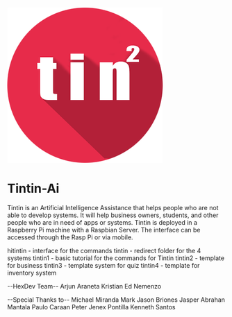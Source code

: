 ![alt tag](https://github.com/ArjunAranetaCodes/Tintin-Ai/blob/master/hitintin/tintin.png)

# Tintin-Ai
Tintin is an Artificial Intelligence Assistance that helps people who are not able to develop systems.
It will help business owners, students, and other people who are in need of apps or systems.
Tintin is deployed in a Raspberry Pi machine with a Raspbian Server. 
The interface can be accessed through the Rasp Pi or via mobile.

hitintin - interface for the commands
tintin - redirect folder for the 4 systems
tintin1 - basic tutorial for the commands for Tintin
tintin2 - template for business
tintin3 - template system for quiz
tintin4 - template for inventory system

--HexDev Team--
Arjun Araneta
Kristian Ed Nemenzo


--Special Thanks to--
Michael Miranda
Mark Jason Briones
Jasper Abrahan Mantala
Paulo Caraan
Peter Jenex Pontilla
Kenneth Santos
